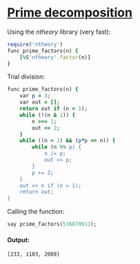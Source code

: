[1]: http://rosettacode.org/wiki/Prime_decomposition

# [Prime decomposition][1]

Using the _ntheory_ library (very fast):

```ruby
require('ntheory')
func prime_factors(n) {
    [%S'ntheory'.factor(n)]
}
```


Trial division:

```ruby
func prime_factors(n) {
    var p = 3;
    var out = [];
    return out if (n < 1);
    while (!(n & 1)) {
        n >>= 1;
        out << 2;
    }
    while ((n > 1) && (p*p <= n)) {
        while (n %% p) {
            n /= p;
            out << p;
        }
        p += 2;
    }
    out << n if (n > 1);
    return out;
}
```


Calling the function:

```ruby
say prime_factors(536870911);
```

#### Output:
```
[233, 1103, 2089]
```

